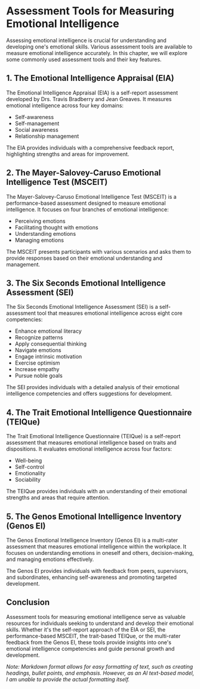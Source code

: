 Assessment Tools for Measuring Emotional Intelligence
==============================================================

Assessing emotional intelligence is crucial for understanding and developing one's emotional skills. Various assessment tools are available to measure emotional intelligence accurately. In this chapter, we will explore some commonly used assessment tools and their key features.

1\. The Emotional Intelligence Appraisal (EIA)
---------------------------------------------

The Emotional Intelligence Appraisal (EIA) is a self-report assessment developed by Drs. Travis Bradberry and Jean Greaves. It measures emotional intelligence across four key domains:

* Self-awareness
* Self-management
* Social awareness
* Relationship management

The EIA provides individuals with a comprehensive feedback report, highlighting strengths and areas for improvement.

2\. The Mayer-Salovey-Caruso Emotional Intelligence Test (MSCEIT)
----------------------------------------------------------------

The Mayer-Salovey-Caruso Emotional Intelligence Test (MSCEIT) is a performance-based assessment designed to measure emotional intelligence. It focuses on four branches of emotional intelligence:

* Perceiving emotions
* Facilitating thought with emotions
* Understanding emotions
* Managing emotions

The MSCEIT presents participants with various scenarios and asks them to provide responses based on their emotional understanding and management.

3\. The Six Seconds Emotional Intelligence Assessment (SEI)
----------------------------------------------------------

The Six Seconds Emotional Intelligence Assessment (SEI) is a self-assessment tool that measures emotional intelligence across eight core competencies:

* Enhance emotional literacy
* Recognize patterns
* Apply consequential thinking
* Navigate emotions
* Engage intrinsic motivation
* Exercise optimism
* Increase empathy
* Pursue noble goals

The SEI provides individuals with a detailed analysis of their emotional intelligence competencies and offers suggestions for development.

4\. The Trait Emotional Intelligence Questionnaire (TEIQue)
----------------------------------------------------------

The Trait Emotional Intelligence Questionnaire (TEIQue) is a self-report assessment that measures emotional intelligence based on traits and dispositions. It evaluates emotional intelligence across four factors:

* Well-being
* Self-control
* Emotionality
* Sociability

The TEIQue provides individuals with an understanding of their emotional strengths and areas that require attention.

5\. The Genos Emotional Intelligence Inventory (Genos EI)
--------------------------------------------------------

The Genos Emotional Intelligence Inventory (Genos EI) is a multi-rater assessment that measures emotional intelligence within the workplace. It focuses on understanding emotions in oneself and others, decision-making, and managing emotions effectively.

The Genos EI provides individuals with feedback from peers, supervisors, and subordinates, enhancing self-awareness and promoting targeted development.

Conclusion
----------

Assessment tools for measuring emotional intelligence serve as valuable resources for individuals seeking to understand and develop their emotional skills. Whether it's the self-report approach of the EIA or SEI, the performance-based MSCEIT, the trait-based TEIQue, or the multi-rater feedback from the Genos EI, these tools provide insights into one's emotional intelligence competencies and guide personal growth and development.

*Note: Markdown format allows for easy formatting of text, such as creating headings, bullet points, and emphasis. However, as an AI text-based model, I am unable to provide the actual formatting itself.*
